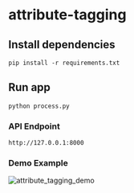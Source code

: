 # attribute-tagging

## Install dependencies

`pip install -r requirements.txt`

## Run app

`python process.py`

### API Endpoint 

`http://127.0.0.1:8000`


### Demo Example 

![attribute_tagging_demo](https://user-images.githubusercontent.com/111785973/185998729-da523ab7-a9be-4d19-8a79-1b465195c64f.png)
